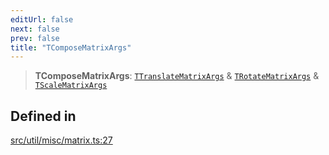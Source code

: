 ```yaml
---
editUrl: false
next: false
prev: false
title: "TComposeMatrixArgs"
---
```


> **TComposeMatrixArgs**: [`TTranslateMatrixArgs`](/api/namespaces/util/type-aliases/ttranslatematrixargs/) & [`TRotateMatrixArgs`](/api/namespaces/util/type-aliases/trotatematrixargs/) & [`TScaleMatrixArgs`](/api/namespaces/util/type-aliases/tscalematrixargs/)

## Defined in

[src/util/misc/matrix.ts:27](https://github.com/fabricjs/fabric.js/blob/8748628df7e9de00ba77413bfc3ad9e9fe9d4f30/src/util/misc/matrix.ts#L27)
